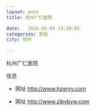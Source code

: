 ```yaml
--- 
layout: post 
title: 杭州广仁医院

date:   2016-05-03 13:39:56 
categories: 其他  
city: 杭州
  
--- 
```

   
杭州广仁医院

信息
 - 网址 http://www.hzgryy.com

 - 网址 http://www.zjbybyw.com


